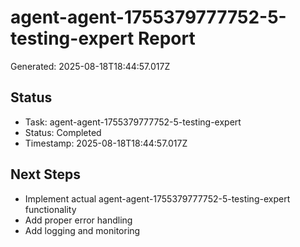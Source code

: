 # agent-agent-1755379777752-5-testing-expert Report

Generated: 2025-08-18T18:44:57.017Z

## Status
- Task: agent-agent-1755379777752-5-testing-expert
- Status: Completed
- Timestamp: 2025-08-18T18:44:57.017Z

## Next Steps
- Implement actual agent-agent-1755379777752-5-testing-expert functionality
- Add proper error handling
- Add logging and monitoring
